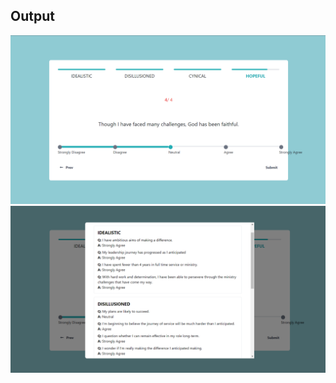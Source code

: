 <!-- Add local image from public folder -->

## Output

![image1](public/image1.png)
![image2](public/image2.png)

```

```
